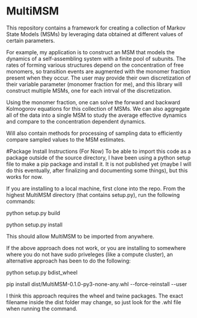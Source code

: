 # MultiMSM

This repository contains a framework for creating a collection of Markov State Models (MSMs) by leveraging data obtained at different values of certain parameters. 

For example, my application is to construct an MSM that models the dynamics of a self-assembling system with a finite pool of subunits. The rates of forming various structures depend on the concentration of free monomers, so transition events are augmented with the monomer fraction present when they occur. The user may provide their own discretization of their variable parameter (monomer fraction for me), and this library will construct multiple MSMs, one for each intrval of the discretization. 

Using the monomer fraction, one can solve the forward and backward Kolmogorov equations for this collection of MSMs. We can also aggregate all of the data into a single MSM to study the average effective dynamics and compare to the concentration dependent dynamics. 

Will also contain methods for processing of sampling data to efficiently compare sampled values to the MSM estimates. 


#Package Install Instructions (For Now)
To be able to import this code as a package outside of the source directory, I have been using a python setup file to make a pip package and install it. It is not published yet (maybe I will do this eventually, after finalizing and documenting some things), but this works for now. 

If you are installing to a local machine, first clone into the repo. From the highest MultiMSM directory (that contains setup.py), run the following commands:

python setup.py build

python setup.py install


This should allow MultiMSM to be imported from anywhere. 

If the above approach does not work, or you are installing to somewhere where you do not have sudo priveleges (like a compute cluster), an alternative approach has been to do the following:

python setup.py bdist_wheel

pip install dist/MultiMSM-0.1.0-py3-none-any.whl --force-reinstall --user

I think this approach requires the wheel and twine packages. The exact filename inside the dist folder may change, so just look for the .whl file when running the command. 

